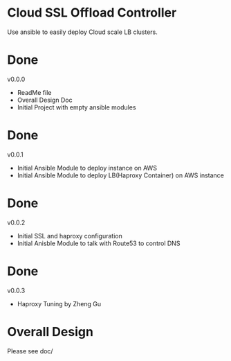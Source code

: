 # Cloud SSL Offload Controller
Use ansible to easily deploy Cloud scale LB clusters.

# Done
v0.0.0 
* ReadMe file
* Overall Design Doc
* Initial Project with empty ansible modules

# Done
v0.0.1 
* Initial Ansible Module to deploy instance on AWS
* Initial Ansible Module to deploy LB(Haproxy Container) on AWS instance

# Done
v0.0.2
* Initial SSL and haproxy configuration
* Initial Anisble Module to talk with Route53 to control DNS

# Done
v0.0.3
* Haproxy Tuning by Zheng Gu

# Overall Design
Please see doc/

